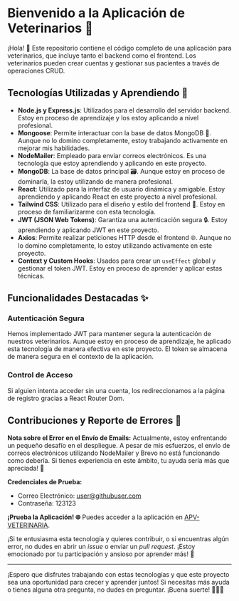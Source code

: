 # Bienvenido a la Aplicación de Veterinarios 🐾

¡Hola! 👋 Este repositorio contiene el código completo de una aplicación para veterinarios, que incluye tanto el backend como el frontend. Los veterinarios pueden crear cuentas y gestionar sus pacientes a través de operaciones CRUD.

## Tecnologías Utilizadas y Aprendiendo 🚀

- **Node.js y Express.js**: Utilizados para el desarrollo del servidor backend. Estoy en proceso de aprendizaje y los estoy aplicando a nivel profesional.
- **Mongoose**: Permite interactuar con la base de datos MongoDB 🍃. Aunque no lo domino completamente, estoy trabajando activamente en mejorar mis habilidades.
- **NodeMailer**: Empleado para enviar correos electrónicos. Es una tecnología que estoy aprendiendo y aplicando en este proyecto.
- **MongoDB**: La base de datos principal 🗃️. Aunque estoy en proceso de dominarla, la estoy utilizando de manera profesional.
- **React**: Utilizado para la interfaz de usuario dinámica y amigable. Estoy aprendiendo y aplicando React en este proyecto a nivel profesional.
- **Tailwind CSS**: Utilizado para el diseño y estilo del frontend 🎨. Estoy en proceso de familiarizarme con esta tecnología.
- **JWT (JSON Web Tokens)**: Garantiza una autenticación segura 🔒. Estoy aprendiendo y aplicando JWT en este proyecto.
- **Axios**: Permite realizar peticiones HTTP desde el frontend 🌐. Aunque no lo domino completamente, lo estoy utilizando activamente en este proyecto.
- **Context y Custom Hooks**: Usados para crear un `useEffect` global y gestionar el token JWT. Estoy en proceso de aprender y aplicar estas técnicas.

## Funcionalidades Destacadas ✨

### Autenticación Segura
Hemos implementado JWT para mantener segura la autenticación de nuestros veterinarios. Aunque estoy en proceso de aprendizaje, he aplicado esta tecnología de manera efectiva en este proyecto. El token se almacena de manera segura en el contexto de la aplicación.

### Control de Acceso
Si alguien intenta acceder sin una cuenta, los redireccionamos a la página de registro gracias a React Router Dom.

## Contribuciones y Reporte de Errores 🐾

**Nota sobre el Error en el Envío de Emails:**
Actualmente, estoy enfrentando un pequeño desafío en el despliegue. A pesar de mis esfuerzos, el envío de correos electrónicos utilizando NodeMailer y Brevo no está funcionando como debería. Si tienes experiencia en este ámbito, tu ayuda sería más que apreciada! 📧

**Credenciales de Prueba:**
- Correo Electrónico: user@githubuser.com
- Contraseña: 123123

**¡Prueba la Aplicación! 🌐**
Puedes acceder a la aplicación en [APV-VETERINARIA](https://effortless-pegasus-4a07bd.netlify.app).

¡Si te entusiasma esta tecnología y quieres contribuir, o si encuentras algún error, no dudes en abrir un _issue_ o enviar un _pull request_. ¡Estoy emocionado por tu participación y ansioso por aprender más! 🎉

---

¡Espero que disfrutes trabajando con estas tecnologías y que este proyecto sea una oportunidad para crecer y aprender juntos! Si necesitas más ayuda o tienes alguna otra pregunta, no dudes en preguntar. ¡Buena suerte! 🚀🐶🐱
